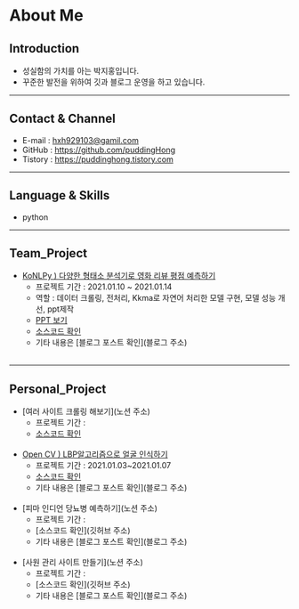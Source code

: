 # About Me
## Introduction
- 성실함의 가치를 아는 박지홍입니다.
- 꾸준한 발전을 위하여 깃과 블로그 운영을 하고 있습니다.
---
## Contact & Channel
- E-mail : hxh929103@gamil.com
- GitHub : <https://github.com/puddingHong>
- Tistory : <https://puddinghong.tistory.com>
---
## Language & Skills
- python
---
## Team_Project
* [KoNLPy ) 다양한 형태소 분석기로 영화 리뷰 평점 예측하기 ](https://jolly-cactus-19f.notion.site/KoNLPy-e74703a1185a4adc953923c46754a515)
    * 프로젝트 기간 : 2021.01.10 ~ 2021.01.14
    * 역할 : 데이터 크롤링, 전처리, Kkma로 자연어 처리한 모델 구현, 모델 성능 개선, ppt제작
    * [PPT 보기](https://jolly-cactus-19f.notion.site/08243525bc784b56815aec5367226d77)
    * [소스코드 확인](https://github.com/puddingHong/KoNLPy.git)
    * 기타 내용은 [블로그 포스트 확인](블로그 주소)
⠀    
⠀        
---
## Personal_Project
* [여러 사이트 크롤링 해보기](노션 주소)
    * 프로젝트 기간 :
    * [소스코드 확인](https://github.com/puddingHong/LBP.git)
⠀⠀⠀    
⠀⠀⠀    
* [ Open CV ) LBP알고리즘으로 얼굴 인식하기 ](https://jolly-cactus-19f.notion.site/LBP-1fb32c9ed0bc42cd85e3d25e262808e8)
    * 프로젝트 기간 : 2021.01.03~2021.01.07
    * [소스코드 확인](https://github.com/puddingHong/LBP.git)
    * 기타 내용은 [블로그 포스트 확인](블로그 주소)
⠀      
⠀     
* [피마 인디언 당뇨병 예측하기](노션 주소)
    * 프로젝트 기간 :
    * [소스코드 확인](깃허브 주소)
    * 기타 내용은 [블로그 포스트 확인](블로그 주소)
⠀⠀        
 ⠀       
* [사원 관리 사이트 만들기](노션 주소)
    * 프로젝트 기간 :
    * [소스코드 확인](깃허브 주소)
    * 기타 내용은 [블로그 포스트 확인](블로그 주소)
⠀    
⠀    
